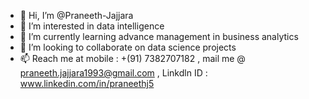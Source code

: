 - 👋 Hi, I’m @Praneeth-Jajjara
- 👀 I’m interested in data intelligence
- 🌱 I’m currently learning advance management in business analytics
- 💞️ I’m looking to collaborate on data science projects
- 📫 Reach me at mobile : +(91) 7382707182 , mail me @ praneeth.jajjara1993@gmail.com , Linkdln ID : www.linkedin.com/in/praneethj5   

<!---
Praneeth-Jajjara/Praneeth-Jajjara is a ✨ special ✨ repository because its `README.md` (this file) appears on your GitHub profile.
You can click the Preview link to take a look at your changes.
--->
